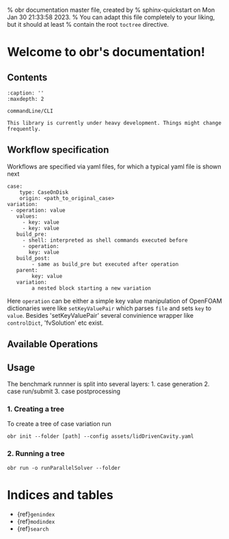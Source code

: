 % obr documentation master file, created by
% sphinx-quickstart on Mon Jan 30 21:33:58 2023.
% You can adapt this file completely to your liking, but it should at least
% contain the root `toctree` directive.

# Welcome to obr's documentation!

## Contents
```{toctree}
:caption: ''
:maxdepth: 2

commandLine/CLI
```


```{warning}
This library is currently under heavy development. Things might change frequently.
```
## Workflow specification
Workflows are specified via yaml files, for which a  typical yaml file is shown next

    case:
        type: CaseOnDisk
        origin: <path_to_original_case>
    variation:
     - operation: value
       values:
         - key: value
         - key: value
       build_pre:
         - shell: interpreted as shell commands executed before
         - operation:
           key: value
       build_post:
            - same as build_pre but executed after operation
       parent:
            key: value
       variation:
            a nested block starting a new variation

Here `operation` can be either a simple key value manipulation of OpenFOAM dictionaries were like `setKeyValuePair` which parses `file` and sets `key` to `value`. Besides 'setKeyValuePair' several convinience wrapper like `controlDict`, 'fvSolution' etc exist.

## Available Operations

## Usage

The benchmark runnner is split into several layers:
    1. case generation
    2. case run/submit
    3. case postprocessing

### 1. Creating a tree

To create a tree of case variation run


    obr init --folder [path] --config assets/lidDrivenCavity.yaml

### 2. Running a tree

    obr run -o runParallelSolver --folder

# Indices and tables

- {ref}`genindex`
- {ref}`modindex`
- {ref}`search`

